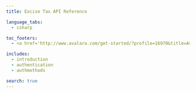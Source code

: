 ```yaml
---
title: Excise Tax API Reference

language_tabs:
  - csharp

toc_footers:
  - <a href='http://www.avalara.com/get-started/?profile=16970&title=AvaTax_Excise&type=products' target="_parent">Sign Up for Excise Tax</a>

includes:
  - introduction
  - authentication
  - authmethods

search: true
---
```

